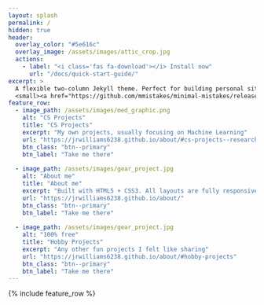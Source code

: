 ```yaml
---
layout: splash
permalink: /
hidden: true
header:
  overlay_color: "#5e616c"
  overlay_image: /assets/images/attic_crop.jpg
  actions:
    - label: "<i class='fas fa-download'></i> Install now"
      url: "/docs/quick-start-guide/"
excerpt: >
  A flexible two-column Jekyll theme. Perfect for building personal sites, blogs, and portfolios.<br />
  <small><a href="https://github.com/mmistakes/minimal-mistakes/releases/tag/4.24.0">Latest release v4.24.0</a></small>
feature_row:
  - image_path: /assets/images/med_graphic.png
    alt: "CS Projects"
    title: "CS Projects"
    excerpt: "My own projects, usually focusing on Machine Learning"
    url: "https://jrwilliams6238.github.io/about/#cs-projects--research"
    btn_class: "btn--primary"
    btn_label: "Take me there"
    
  - image_path: /assets/images/gear_project.jpg
    alt: "About me"
    title: "About me"
    excerpt: "Built with HTML5 + CSS3. All layouts are fully responsive with helpers to augment your content."
    url: "https://jrwilliams6238.github.io/about/"
    btn_class: "btn--primary"
    btn_label: "Take me there"
    
  - image_path: /assets/images/gear_project.jpg
    alt: "100% free"
    title: "Hobby Projects"
    excerpt: "Any other fun projects I felt like sharing"
    url: "https://jrwilliams6238.github.io/about/#hobby-projects"
    btn_class: "btn--primary"
    btn_label: "Take me there"      
---
```


{% include feature_row %}
